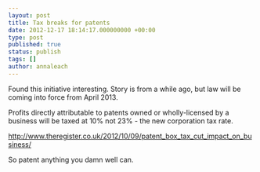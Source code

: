 ```yaml
---
layout: post
title: Tax breaks for patents
date: 2012-12-17 18:14:17.000000000 +00:00
type: post
published: true
status: publish
tags: []
author: annaleach
---
```


Found this initiative interesting. Story is from a while ago, but law will be coming into force from April 2013.

Profits directly attributable to patents owned or wholly-licensed by a business will be taxed at 10% not 23% - the new corporation tax rate.

http://www.theregister.co.uk/2012/10/09/patent_box_tax_cut_impact_on_business/

So patent anything you damn well can.
